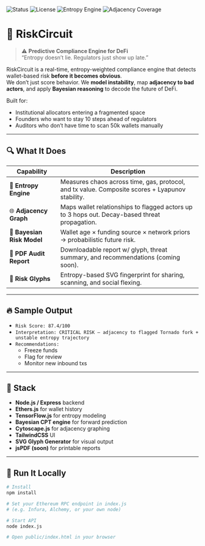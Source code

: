 ![Status](https://img.shields.io/badge/status-live-green)
![License](https://img.shields.io/badge/license-MIT-blue)
![Entropy Engine](https://img.shields.io/badge/entropy-analysis-critical-red)
![Adjacency Coverage](https://img.shields.io/badge/hop-depth-3-lightgrey)

# 🧠 RiskCircuit

> ⚠️ **Predictive Compliance Engine for DeFi**  
> “Entropy doesn’t lie. Regulators just show up late.”

RiskCircuit is a real-time, entropy-weighted compliance engine that detects wallet-based risk **before it becomes obvious**.  
We don’t just score behavior. We **model instability**, map **adjacency to bad actors**, and apply **Bayesian reasoning** to decode the future of DeFi.

Built for:
- Institutional allocators entering a fragmented space
- Founders who want to stay 10 steps ahead of regulators
- Auditors who don’t have time to scan 50k wallets manually

---

## 🔍 What It Does

| Capability | Description |
|------------|-------------|
| 🧮 **Entropy Engine** | Measures chaos across time, gas, protocol, and tx value. Composite scores + Lyapunov stability. |
| 🌐 **Adjacency Graph** | Maps wallet relationships to flagged actors up to 3 hops out. Decay-based threat propagation. |
| 🧠 **Bayesian Risk Model** | Wallet age × funding source × network priors → probabilistic future risk. |
| 🧾 **PDF Audit Report** | Downloadable report w/ glyph, threat summary, and recommendations (coming soon). |
| 🎯 **Risk Glyphs** | Entropy-based SVG fingerprint for sharing, scanning, and social flexing. |

---

## 🔥 Sample Output

- `Risk Score: 87.4/100`
- `Interpretation: CRITICAL RISK — adjacency to flagged Tornado fork + unstable entropy trajectory`
- `Recommendations:`  
  - Freeze funds  
  - Flag for review  
  - Monitor new inbound txs

---

## 🧱 Stack

- **Node.js / Express** backend
- **Ethers.js** for wallet history
- **TensorFlow.js** for entropy modeling
- **Bayesian CPT engine** for forward prediction
- **Cytoscape.js** for adjacency graphing
- **TailwindCSS** UI
- **SVG Glyph Generator** for visual output
- **jsPDF (soon)** for printable reports

---

## 🚀 Run It Locally

```bash
# Install
npm install

# Set your Ethereum RPC endpoint in index.js
# (e.g. Infura, Alchemy, or your own node)

# Start API
node index.js

# Open public/index.html in your browser
